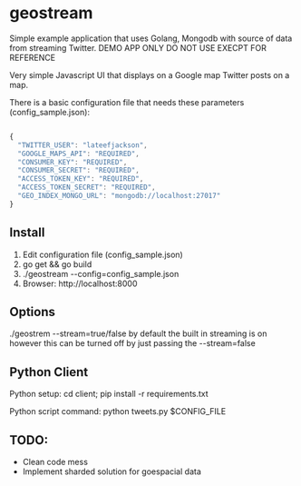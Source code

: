 geostream
=========

Simple example application that uses Golang, Mongodb with source of data from streaming Twitter. DEMO APP ONLY DO NOT USE EXECPT FOR REFERENCE

Very simple Javascript UI that displays on a Google map Twitter posts on a map.

There is a basic configuration file that needs these parameters (config_sample.json):

```javascript

{
  "TWITTER_USER": "lateefjackson",
  "GOOGLE_MAPS_API": "REQUIRED",
  "CONSUMER_KEY": "REQUIRED",
  "CONSUMER_SECRET": "REQUIRED",
  "ACCESS_TOKEN_KEY": "REQUIRED",
  "ACCESS_TOKEN_SECRET": "REQUIRED",
  "GEO_INDEX_MONGO_URL": "mongodb://localhost:27017"
}
```

Install
-------

1. Edit configuration file (config_sample.json)
2. go get && go build
3. ./geostream --config=config_sample.json
4. Browser: http://localhost:8000

Options
-------
./geostrem --stream=true/false by default the built in streaming is on however this can be turned off by just passing the --stream=false

Python Client
-------------

Python setup: cd client; pip install -r requirements.txt

Python script command: python tweets.py $CONFIG_FILE


TODO:
-----
 * Clean code mess
 * Implement sharded solution for goespacial data

